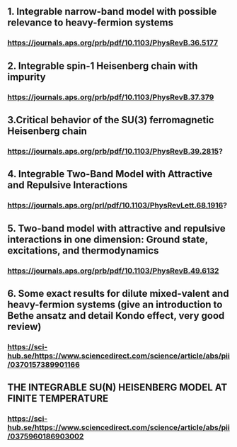 ##  1. Integrable narrow-band model with possible relevance to heavy-fermion systems
###  https://journals.aps.org/prb/pdf/10.1103/PhysRevB.36.5177
## 2. Integrable spin-1 Heisenberg chain with impurity
###  https://journals.aps.org/prb/pdf/10.1103/PhysRevB.37.379
## 3.Critical behavior of the SU(3) ferromagnetic Heisenberg chain
### https://journals.aps.org/prb/pdf/10.1103/PhysRevB.39.2815?
## 4. Integrable Two-Band Model with Attractive and Repulsive Interactions
### https://journals.aps.org/prl/pdf/10.1103/PhysRevLett.68.1916?
## 5. Two-band model with attractive and repulsive interactions in one dimension: Ground state, excitations, and thermodynamics
### https://journals.aps.org/prb/pdf/10.1103/PhysRevB.49.6132
## 6. Some exact results for dilute mixed-valent and heavy-fermion systems (give an introduction to Bethe ansatz and detail Kondo effect, very good review)
### https://sci-hub.se/https://www.sciencedirect.com/science/article/abs/pii/0370157389901166







##  THE INTEGRABLE SU(N) HEISENBERG MODEL AT FINITE TEMPERATURE 
### https://sci-hub.se/https://www.sciencedirect.com/science/article/abs/pii/0375960186903002

